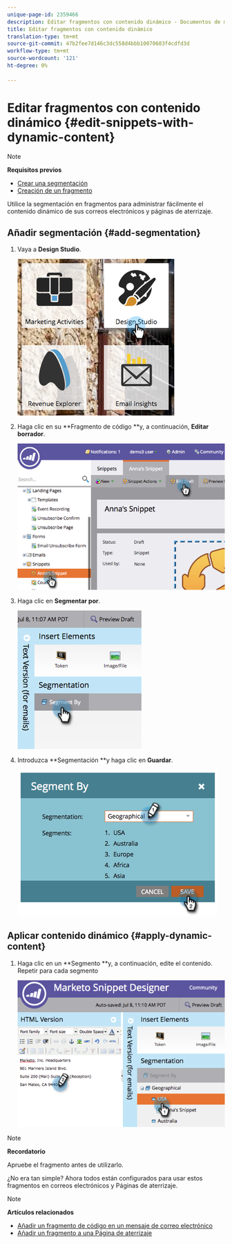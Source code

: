 ```yaml
---
unique-page-id: 2359466
description: Editar fragmentos con contenido dinámico - Documentos de marketing - Documentación del producto
title: Editar fragmentos con contenido dinámico
translation-type: tm+mt
source-git-commit: 47b2fee7d146c3dc558d4bbb10070683f4cdfd3d
workflow-type: tm+mt
source-wordcount: '121'
ht-degree: 0%

---
```



# Editar fragmentos con contenido dinámico {#edit-snippets-with-dynamic-content}

>[!NOTE]
>
>**Requisitos previos**
>
>* [Crear una segmentación](../../../../product-docs/personalization/segmentation-and-snippets/segmentation/create-a-segmentation.md)
>* [Creación de un fragmento](create-a-snippet.md)

>



Utilice la segmentación en fragmentos para administrar fácilmente el contenido dinámico de sus correos electrónicos y páginas de aterrizaje.

## Añadir segmentación {#add-segmentation}

1. Vaya a **Design Studio**.

   ![](assets/designstudio-1.png)

1. Haga clic en su **Fragmento de código **y, a continuación, **Editar borrador**.

   ![](assets/image2014-9-16-8-3a59-3a14.png)

1. Haga clic en **Segmentar por**.

   ![](assets/image2014-9-16-8-3a59-3a27.png)

1. Introduzca **Segmentación **y haga clic en **Guardar**.

   ![](assets/image2014-9-16-8-3a59-3a42.png)

## Aplicar contenido dinámico {#apply-dynamic-content}

1. Haga clic en un **Segmento **y, a continuación, edite el contenido. Repetir para cada segmento

   ![](assets/image2014-9-16-8-3a59-3a59.png)

>[!NOTE]
>
>**Recordatorio**
>
>Apruebe el fragmento antes de utilizarlo.

¿No era tan simple? Ahora todos están configurados para usar estos fragmentos en correos electrónicos y Páginas de aterrizaje.

>[!NOTE]
>
>**Artículos relacionados**
>
>* [Añadir un fragmento de código en un mensaje de correo electrónico](../../../../product-docs/email-marketing/general/functions-in-the-editor/add-a-snippet-to-an-email.md)
>* [Añadir un fragmento a una Página de aterrizaje](../../../../product-docs/demand-generation/landing-pages/personalizing-landing-pages/add-a-snippet-to-a-landing-page.md)

>



